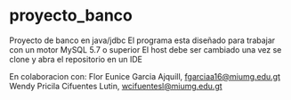 # proyecto_banco
Proyecto de banco en java/jdbc
El programa esta diseñado para trabajar con un motor MySQL 5.7 o superior
El host debe ser cambiado una vez se clone y abra el repositorio en un IDE

En colaboracion con:
Flor Eunice Garcia Ajquill, fgarciaa16@miumg.edu.gt
Wendy Pricila Cifuentes Lutin, wcifuentesl@miumg.edu.gt

